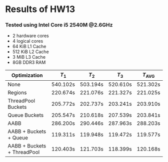 # Results of HW13
### Tested using Intel Core i5 2540M @2.6GHz
- 2 hardware cores
- 4 logical cores
- 64 KiB L1 Cache
- 512 KiB L2 Cache
- 3 MiB L3 Cache
- 8GB DDR3 RAM

| Optimization                | $T_1$    | $T_2$    | $T_3$    | $T_\text{AVG}$ |
| --------------------------- | -------- | -------- | -------- | -------------- |
| None                        | 540.102s | 503.194s | 520.610s | 521.302s       |
| Regions                     | 220.674s | 221.076s | 221.327s | 221.025s       |
| ThreadPool Buckets          | 205.772s | 202.737s | 203.241s | 203.910s       |
| Queue Buckets               | 205.547s | 210.618s | 207.539s | 203.841s       |
| AABB                        | 286.200s | 290.446s | 287.963s | 288.203s       |
| AABB + Buckets + Queue      | 119.311s | 119.948s | 119.472s | 119.577s       |
| AABB + Buckets + ThreadPool | 120.403s | 121.703s | 118.399s | 120.168s       |